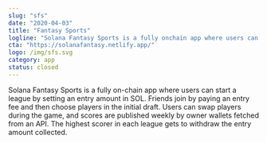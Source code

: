 ```yaml
---
slug: "sfs"
date: "2020-04-03"
title: "Fantasy Sports"
logline: "Solana Fantasy Sports is a fully onchain app where users can start a league by setting an entry amount in SOL."
cta: "https://solanafantasy.netlify.app/"
logo: /img/sfs.svg
category: app
status: closed
---
```


Solana Fantasy Sports is a fully on-chain app where users can start a league by setting an entry amount in SOL. Friends join by paying an entry fee and then choose players in the initial draft. Users can swap players during the game, and scores are published weekly by owner wallets fetched from an API. The highest scorer in each league gets to withdraw the entry amount collected.
